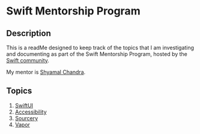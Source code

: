 # Swift Mentorship Program

## Description

This is a readMe designed to keep track of the topics that I am investigating and documenting as part of the Swift Mentorship Program, hosted by the [Swift community](swift.org). 

My mentor is [Shyamal Chandra](https://github.com/shyamalschandra).

## Topics

1. [SwiftUI](./swiftUI/index.md)
2. [Accessibility](./accessibility/index.md)
3. [Sourcery](./sourcery/index.md)
4. [Vapor](./vapor/index.md)